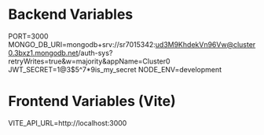 # Backend Variables
PORT=3000
MONGO_DB_URI=mongodb+srv://sr7015342:ud3M9KhdekVn96Vw@cluster0.3bxz1.mongodb.net/auth-sys?retryWrites=true&w=majority&appName=Cluster0
JWT_SECRET=1@3$5^7*9is_my_secret
NODE_ENV=development

# Frontend Variables (Vite)
VITE_API_URL=http://localhost:3000
